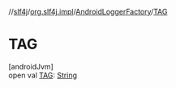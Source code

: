 //[slf4j](../../../index.md)/[org.slf4j.impl](../index.md)/[AndroidLoggerFactory](index.md)/[TAG](-t-a-g.md)

# TAG

[androidJvm]\
open val [TAG](-t-a-g.md): [String](https://developer.android.com/reference/kotlin/java/lang/String.html)
